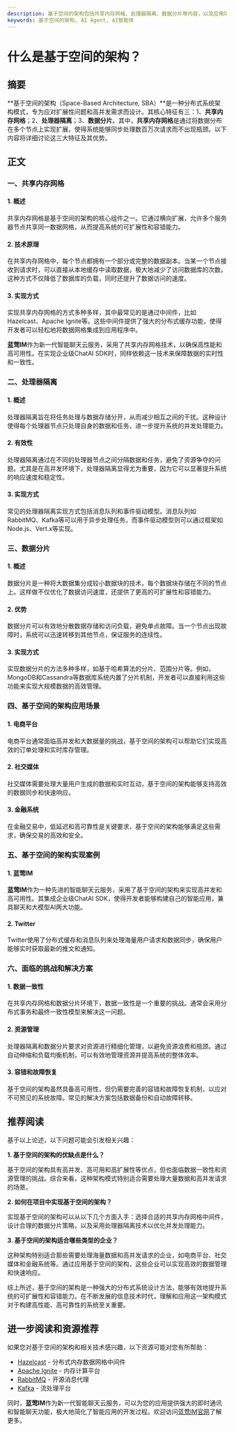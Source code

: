 ```yaml
---
description: 基于空间的架构包括共享内存网格、处理器隔离、数据分片等内容，以及应用场景、实现案例、面临的挑战和解决方案。
keywords: 基于空间的架构, AI Agent, AI智能体
---
```

# 什么是基于空间的架构？


## 摘要

**基于空间的架构（Space-Based Architecture, SBA）**是一种分布式系统架构模式，专为应对扩展性问题和高并发需求而设计。其核心特征有三：1、**共享内存网格**；2、**处理器隔离**；3、**数据分片**。其中，**共享内存网格**是通过将数据分布在多个节点上实现扩展，使得系统能够同步处理数百万次请求而不出现瓶颈。以下内容将详细讨论这三大特征及其优势。

## 正文

### 一、共享内存网格

#### 1. 概述

共享内存网格是基于空间的架构的核心组件之一。它通过横向扩展，允许多个服务器节点共享同一数据网格，从而提高系统的可扩展性和容错能力。

#### 2. 技术原理

在共享内存网格中，每个节点都拥有一个部分或完整的数据副本。当某一个节点接收到请求时，可以直接从本地缓存中读取数据，极大地减少了访问数据库的次数。这种方式不仅降低了数据库的负载，同时还提升了数据访问的速度。

#### 3. 实现方式

实现共享内存网格的方式多种多样，其中最常见的是通过中间件，比如Hazelcast、Apache Ignite等。这些中间件提供了强大的分布式缓存功能，使得开发者可以轻松地将数据网格集成到应用程序中。

**蓝莺IM**作为新一代智能聊天云服务，采用了共享内存网格技术，以确保高性能和高可用性。在实现企业级ChatAI SDK时，同样依赖这一技术来保障数据的实时性和一致性。

### 二、处理器隔离

#### 1. 概述

处理器隔离旨在将任务处理与数据存储分开，从而减少相互之间的干扰。这种设计使得每个处理器节点只处理自身的数据和任务，进一步提升系统的并发处理能力。

#### 2. 有效性

处理器隔离通过在不同的处理器节点之间分隔数据和任务，避免了资源争夺的问题。尤其是在高并发环境下，处理器隔离显得尤为重要，因为它可以显著提升系统的响应速度和稳定性。

#### 3. 实现方式

常见的处理器隔离实现方式包括消息队列和事件驱动模型。消息队列如RabbitMQ、Kafka等可以用于异步处理任务，而事件驱动模型则可以通过框架如Node.js、Vert.x等实现。

### 三、数据分片

#### 1. 概述

数据分片是一种将大数据集分成较小数据块的技术，每个数据块存储在不同的节点上。这样做不仅优化了数据访问速度，还提供了更高的可扩展性和容错能力。

#### 2. 优势

数据分片可以有效地分散数据存储和访问负载，避免单点故障。当一个节点出现故障时，系统可以迅速转移到其他节点，保证服务的连续性。

#### 3. 实现方式

实现数据分片的方法多种多样，如基于哈希算法的分片、范围分片等。例如，MongoDB和Cassandra等数据库系统内置了分片机制，开发者可以直接利用这些功能来实现大规模数据的高效管理。

### 四、基于空间的架构应用场景

#### 1. 电商平台

电商平台通常面临高并发和大数据量的挑战，基于空间的架构可以帮助它们实现高效的订单处理和实时库存管理。

#### 2. 社交媒体

社交媒体需要处理大量用户生成的数据和实时互动，基于空间的架构能够支持高效的数据同步和快速响应。

#### 3. 金融系统

在金融交易中，低延迟和高可靠性是关键要求，基于空间的架构能够满足这些需求，确保交易的高效和安全。

### 五、基于空间的架构实现案例

#### 1. 蓝莺IM

**蓝莺IM**作为一种先进的智能聊天云服务，采用了基于空间的架构来实现高并发和高可用性。其集成企业级ChatAI SDK，使得开发者能够构建自己的智能应用，兼具聊天和大模型AI两大功能。

#### 2. Twitter

Twitter使用了分布式缓存和消息队列来处理海量用户请求和数据同步，确保用户能够实时获取最新的推文和通知。

### 六、面临的挑战和解决方案

#### 1. 数据一致性

在共享内存网格和数据分片环境下，数据一致性是一个重要的挑战。通常会采用分布式事务和最终一致性模型来解决这一问题。

#### 2. 资源管理

处理器隔离和数据分片要求对资源进行精细化管理，以避免资源浪费和瓶颈。通过自动伸缩和负载均衡机制，可以有效地管理资源并提高系统的整体效率。

#### 3. 容错和故障恢复

基于空间的架构虽然具备高可用性，但仍需要完善的容错和故障恢复机制，以应对不可预见的系统故障。常见的解决方案包括数据备份和自动故障转移。

## 推荐阅读

基于以上论述，以下问题可能会引发相关兴趣：

**1. 基于空间的架构的优缺点是什么？**

基于空间的架构具有高并发、高可用和高扩展性等优点，但也面临数据一致性和资源管理的挑战。综合来看，这种架构模式特别适合需要处理大量数据和高并发请求的场景。

**2. 如何在项目中实现基于空间的架构？**

实现基于空间的架构可以从以下几个方面入手：选择合适的共享内存网格中间件，设计合理的数据分片策略，以及采用处理器隔离技术以优化并发处理能力。

**3. 基于空间的架构适合哪些类型的企业？**

这种架构特别适合那些需要处理海量数据和高并发请求的企业，如电商平台、社交媒体和金融系统等。通过应用基于空间的架构，这些企业可以实现高效的数据管理和快速响应。

综上所述，基于空间的架构是一种强大的分布式系统设计方法，能够有效地提升系统的可扩展性和容错能力。在不断发展的信息技术时代，理解和应用这一架构模式对于构建高性能、高可靠性的系统至关重要。

## 进一步阅读和资源推荐

如果您对基于空间的架构和相关技术感兴趣，以下资源可能对您有所帮助：

- [Hazelcast](https://hazelcast.com) - 分布式内存数据网格中间件
- [Apache Ignite](https://ignite.apache.org) - 内存计算平台
- [RabbitMQ](https://www.rabbitmq.com) - 开源消息代理
- [Kafka](https://kafka.apache.org) - 流处理平台

同时，**蓝莺IM**作为新一代智能聊天云服务，可以为您的应用提供强大的即时通讯和智能聊天功能，极大地简化了智能应用的开发过程。欢迎访问[蓝莺IM官网](https://www.lanyingim.com)了解更多。